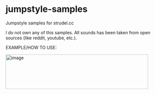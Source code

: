 # jumpstyle-samples
Jumpstyle samples for strudel.cc

I do not own any of this samples. All sounds has been taken from open sources (like reddit, youtube, etc.). 

EXAMPLE/HOW TO USE:


<img width="460" height="111" alt="image" src="https://github.com/user-attachments/assets/b3d1211f-3b1d-4ef9-943a-d14630ede0ea" />
